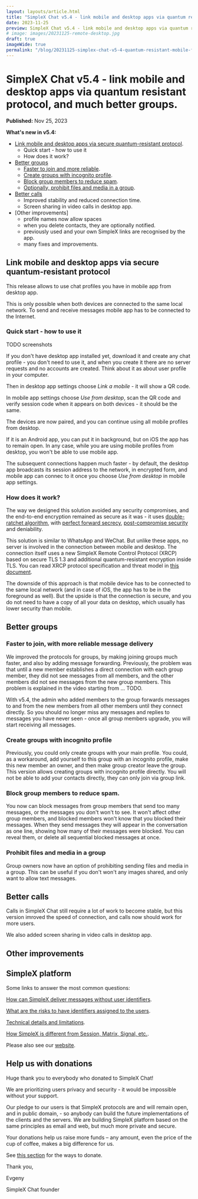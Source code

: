 ```yaml
---
layout: layouts/article.html
title: "SimpleX Chat v5.4 - link mobile and desktop apps via quantum resistant protocol, and much better groups."
date: 2023-11-25
preview: SimpleX Chat v5.4 - link mobile and desktop apps via quantum resistant protocol, and much better groups.
# image: images/20231125-remote-desktop.jpg
draft: true
imageWide: true
permalink: "/blog/20231125-simplex-chat-v5-4-quantum-resistant-mobile-from-desktop-better-groups.html"
---
```


# SimpleX Chat v5.4 - link mobile and desktop apps via quantum resistant protocol, and much better groups.

**Published:** Nov 25, 2023

**What's new in v5.4:**
- [Link mobile and desktop apps via secure quantum-resistant protocol](#link-mobile-and-desktop-apps-via-secure-quantum-resistant-protocol).
  - Quick start - how to use it
  - How does it work?
- [Better groups](#better-groups)
  - [Faster to join and more reliable](#faster-to-join-with-more-reliable-message-delivery).
  - [Create groups with incognito profile](#create-groups-with-incognito-profile).
  - [Block group members to reduce spam](#block-group-members-to-reduce-spam).
  - [Optionally, prohibit files and media in a group](#prohibit-files-and-media-in-a-group).
- [Better calls](#better-calls)
  - Improved stability and reduced connection time.
  - Screen sharing in video calls in desktop app.
- [Other improvements]
  - profile names now allow spaces
  - when you delete contacts, they are optionally notified.
  - previously used and your own SimpleX links are recognised by the app.
  - many fixes and improvements.

## Link mobile and desktop apps via secure quantum-resistant protocol

This release allows to use chat profiles you have in mobile app from desktop app.

This is only possible when both devices are connected to the same local network. To send and receive messages mobile app has to be connected to the Internet.

### Quick start - how to use it

TODO screenshots

If you don't have desktop app installed yet, download it and create any chat profile - you don't need to use it, and when you create it there are no server requests and no accounts are created. Think about it as about user profile in your computer.

Then in desktop app settings choose *Link a mobile* - it will show a QR code.

In mobile app settings choose *Use from desktop*, scan the QR code and verify session code when it appears on both devices - it should be the same.

The devices are now paired, and you can continue using all mobile profiles from desktop.

If it is an Android app, you can put it in background, but on iOS the app has to remain open. In any case, while you are using mobile profiles from desktop, you won't be able to use mobile app.

The subsequent connections happen much faster - by default, the desktop app broadcasts its session address to the network, in encrypted form, and mobile app can connec to it once you choose *Use from desktop* in mobile app settings.

### How does it work?

The way we designed this solution avoided any security compromises, and the end-to-end encryption remained as secure as it was - it uses [double-ratchet algorithm](../docs/GLOSSARY.md#double-ratchet-algorithm), with [perfect forward secrecy](../docs/GLOSSARY.md#forward-secrecy), [post-compromise security](../docs/GLOSSARY.md#post-compromise-security) and deniability.

This solution is similar to WhatsApp and WeChat. But unlike these apps, no server is involved in the connection between mobile and desktop. The connection itself uses a new SimpleX Remote Control Protocol (XRCP) based on secure TLS 1.3 and additional quantum-resistant encryption inside TLS. You can read XRCP protocol specification and threat model in [this document](https://github.com/simplex-chat/simplexmq/blob/master/rfcs/2023-10-25-remote-control.md).

The downside of this approach is that mobile device has to be connected to the same local network (and in case of iOS, the app has to be in the foreground as well). But the upside is that the connection is secure, and you do not need to have a copy of all your data on desktop, which usually has lower security than mobile.

## Better groups

### Faster to join, with more reliable message delivery

We improved the protocols for groups, by making joining groups much faster, and also by adding message forwarding. Previously, the problem was that until a new member establishes a direct connection with each group member, they did not see messages from all members, and the other members did not see messages from the new group members. This problem is explained in the video starting from ... TODO.

With v5.4, the admin who added members to the group forwards messages to and from the new members from all other members until they connect directly. So you should no longer miss any messages and replies to messages you have never seen - once all group members upgrade, you will start receiving all messages.

### Create groups with incognito profile

Previously, you could only create groups with your main profile. You could, as a workaround, add yourself to this group with an incognito profile, make this new member an owner, and then make group creator leave the group. This version allows creating groups with incognito profile directly. You will not be able to add your contacts directly, they can only join via group link.

### Block group members to reduce spam.

You now can block messages from group members that send too many messages, or the messages you don't won't to see. It won't affect other group members, and blocked members won't know that you blocked their messages. When they send messages they will appear in the conversation as one line, showing how many of their messages were blocked. You can reveal them, or delete all sequential blocked messages at once.

### Prohibit files and media in a group

Group owners now have an option of prohibiting sending files and media in a group. This can be useful if you don't won't any images shared, and only want to allow text messages.

## Better calls

Calls in SimpleX Chat still require a lot of work to become stable, but this version imroved the speed of connection, and calls now should work for more users.

We also added screen sharing in video calls in desktop app.

## Other improvements



## SimpleX platform

Some links to answer the most common questions:

[How can SimpleX deliver messages without user identifiers](./20220511-simplex-chat-v2-images-files.md#the-first-messaging-platform-without-user-identifiers).

[What are the risks to have identifiers assigned to the users](./20220711-simplex-chat-v3-released-ios-notifications-audio-video-calls-database-export-import-protocol-improvements.md#why-having-users-identifiers-is-bad-for-the-users).

[Technical details and limitations](https://github.com/simplex-chat/simplex-chat#privacy-technical-details-and-limitations).

[How SimpleX is different from Session, Matrix, Signal, etc.](https://github.com/simplex-chat/simplex-chat/blob/stable/README.md#frequently-asked-questions).

Please also see our [website](https://simplex.chat).

## Help us with donations

Huge thank you to everybody who donated to SimpleX Chat!

We are prioritizing users privacy and security - it would be impossible without your support.

Our pledge to our users is that SimpleX protocols are and will remain open, and in public domain, - so anybody can build the future implementations of the clients and the servers. We are building SimpleX platform based on the same principles as email and web, but much more private and secure.

Your donations help us raise more funds – any amount, even the price of the cup of coffee, makes a big difference for us.

See [this section](https://github.com/simplex-chat/simplex-chat/tree/master#help-us-with-donations) for the ways to donate.

Thank you,

Evgeny

SimpleX Chat founder
